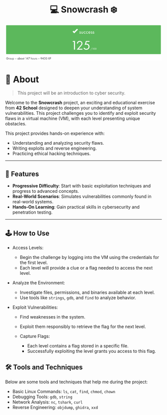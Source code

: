 <h1 align=center>💻 Snowcrash ❄️</h1>
<p align="center">
  <img src="img/snowcrash.png?raw=true"/>
</p>

# 📜 About

> This project will be an introduction to cyber security.

Welcome to the **Snowcrash** project, an exciting and educational exercise from **42 School** designed to deepen your understanding of system vulnerabilities. This project challenges you to identify and exploit security flaws in a virtual machine (VM), with each level presenting unique obstacles.

This project provides hands-on experience with:
- Understanding and analyzing security flaws.
- Writing exploits and reverse engineering.
- Practicing ethical hacking techniques.

---

## 🚀 Features

- **Progressive Difficulty**: Start with basic exploitation techniques and progress to advanced concepts.
- **Real-World Scenarios**: Simulates vulnerabilities commonly found in real-world systems.
- **Hands-On Learning**: Gain practical skills in cybersecurity and penetration testing.

---

## 🕹️ How to Use

- Access Levels:
  - Begin the challenge by logging into the VM using the credentials for the first level.
  - Each level will provide a clue or a flag needed to access the next level.

- Analyze the Environment:
  - Investigate files, permissions, and binaries available at each level.
  - Use tools like `strings`, `gdb`, and `find` to analyze behavior.

- Exploit Vulnerabilities:
  - Find weaknesses in the system.
  - Exploit them responsibly to retrieve the flag for the next level.

  - Capture Flags:
    - Each level contains a flag stored in a specific file.
    - Successfully exploiting the level grants you access to this flag.

## 🛠️ Tools and Techniques
Below are some tools and techniques that help me during the project:

  - Basic Linux Commands: `ls`, `cat`, `find`, `chmod`, `chown`
  - Debugging Tools: `gdb`, `string`
  - Network Analysis: `nc`, `tshark`, `curl`
  - Reverse Engineering: `objdump`, `ghidra`, `xxd`
